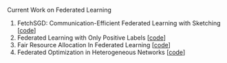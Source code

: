 Current Work on Federated Learning

1. FetchSGD: Communication-Efficient Federated Learning with Sketching [[code](https://github.com/dhroth/sketchedsgd)]
2. Federated Learning with Only Positive Labels [[code](https://github.com/felixshing/FedAWS_Reproduce)]
3. Fair Resource Allocation In Federated Learning [[code](https://github.com/litian96/fair_flearn)]
4. Federated Optimization in Heterogeneous Networks [[code](https://github.com/litian96/FedProx)]